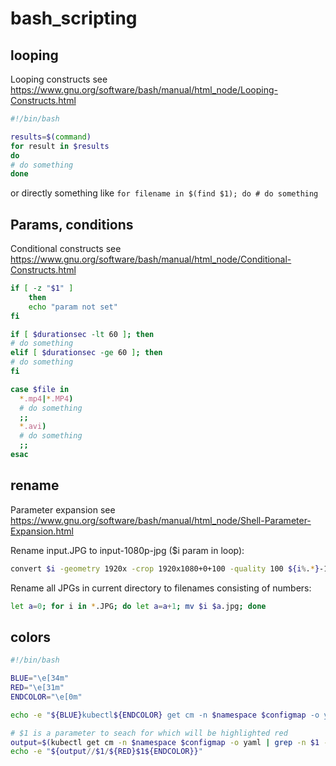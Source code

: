 # bash_scripting

## looping
Looping constructs see https://www.gnu.org/software/bash/manual/html_node/Looping-Constructs.html

```sh
#!/bin/bash

results=$(command)
for result in $results
do
# do something
done
```
or directly something like `for filename in $(find $1); do # do something`

## Params, conditions
Conditional constructs see https://www.gnu.org/software/bash/manual/html_node/Conditional-Constructs.html 

```sh
if [ -z "$1" ]
    then
    echo "param not set"
fi
```

```sh
if [ $durationsec -lt 60 ]; then
# do something
elif [ $durationsec -ge 60 ]; then
# do something
fi
```

```sh
case $file in
  *.mp4|*.MP4)
  # do something
  ;;
  *.avi)
  # do something
  ;;
esac
```

## rename
Parameter expansion see https://www.gnu.org/software/bash/manual/html_node/Shell-Parameter-Expansion.html

Rename input.JPG to input-1080p-jpg ($i param in loop):
```sh
convert $i -geometry 1920x -crop 1920x1080+0+100 -quality 100 ${i%.*}-1080p.jpg;
```
Rename all JPGs in current directory to filenames consisting of numbers:
```sh
let a=0; for i in *.JPG; do let a=a+1; mv $i $a.jpg; done
```

## colors
```sh
#!/bin/bash

BLUE="\e[34m"
RED="\e[31m"
ENDCOLOR="\e[0m"

echo -e "${BLUE}kubectl${ENDCOLOR} get cm -n $namespace $configmap -o yaml"

# $1 is a parameter to seach for which will be highlighted red
output=$(kubectl get cm -n $namespace $configmap -o yaml | grep -n $1 -A 2 -B 2)
echo -e "${output//$1/${RED}$1${ENDCOLOR}}"
```
